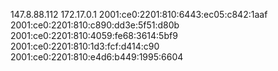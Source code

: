 147.8.88.112 172.17.0.1 2001:ce0:2201:810:6443:ec05:c842:1aaf 2001:ce0:2201:810:c890:dd3e:5f51:d80b 2001:ce0:2201:810:4059:fe68:3614:5bf9 2001:ce0:2201:810:1d3:fcf:d414:c90 2001:ce0:2201:810:e4d6:b449:1995:6604
